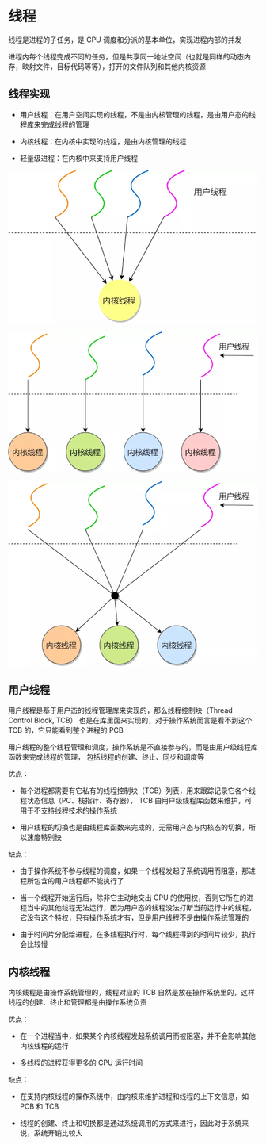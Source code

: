 # 线程

线程是进程的子任务，是 CPU 调度和分派的基本单位，实现进程内部的并发

进程内每个线程完成不同的任务，但是共享同一地址空间（也就是同样的动态内存，映射文件，目标代码等等），打开的文件队列和其他内核资源

## 线程实现

- 用户线程：在用户空间实现的线程，不是由内核管理的线程，是由用户态的线程库来完成线程的管理

- 内核线程：在内核中实现的线程，是由内核管理的线程

- 轻量级进程：在内核中来支持用户线程

![01](线程.assets/01.png)

![02](线程.assets/02.png)

![03](线程.assets/03.png)

## 用户线程

用户线程是基于用户态的线程管理库来实现的，那么线程控制块（Thread Control Block, TCB） 
也是在库里面来实现的，对于操作系统而言是看不到这个 TCB 的，它只能看到整个进程的 PCB

用户线程的整个线程管理和调度，操作系统是不直接参与的，而是由用户级线程库函数来完成线程的管理，
包括线程的创建、终止、同步和调度等

优点：

- 每个进程都需要有它私有的线程控制块（TCB）列表，用来跟踪记录它各个线程状态信息（PC、栈指针、寄存器），
TCB 由用户级线程库函数来维护，可用于不支持线程技术的操作系统

- 用户线程的切换也是由线程库函数来完成的，无需用户态与内核态的切换，所以速度特别快

缺点：

- 由于操作系统不参与线程的调度，如果一个线程发起了系统调用而阻塞，那进程所包含的用户线程都不能执行了

- 当一个线程开始运行后，除非它主动地交出 CPU 的使用权，否则它所在的进程当中的其他线程无法运行，因为用户态的线程没法打断当前运行中的线程，它没有这个特权，只有操作系统才有，但是用户线程不是由操作系统管理的

- 由于时间片分配给进程，在多线程执行时，每个线程得到的时间片较少，执行会比较慢

## 内核线程

内核线程是由操作系统管理的，线程对应的 TCB 自然是放在操作系统里的，这样线程的创建、终止和管理都是由操作系统负责

优点：

- 在一个进程当中，如果某个内核线程发起系统调用而被阻塞，并不会影响其他内核线程的运行

- 多线程的进程获得更多的 CPU 运行时间

缺点：

- 在支持内核线程的操作系统中，由内核来维护进程和线程的上下文信息，如 PCB 和 TCB

- 线程的创建、终止和切换都是通过系统调用的方式来进行，因此对于系统来说，系统开销比较大